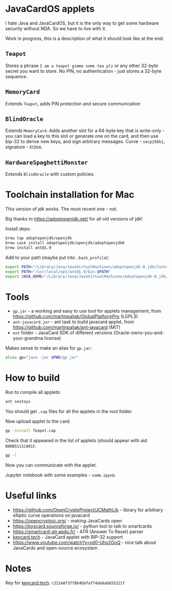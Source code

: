 # JavaCardOS applets

I hate Java and JavaCardOS, but it is the only way to get some hardware security without NDA. So we have to live with it.

Work in progress, this is a description of what it should look like at the end:

## `Teapot`

Stores a phrase `I am a teapot gimme some tea plz` or any other 32-byte secret you want to store.
No PIN, no authentication - just stores a 32-byte sequence.

## `MemoryCard`

Extends `Teapot`, adds PIN protection and secure communication

## `BlindOracle`

Extends `MemoryCard`.
Adds another slot for a 64-byte key that is write-only - you can load a key to this slot or generate one on the card, and then use bip-32 to derive new keys, and sign arbitrary messages.
Curve - `secp256k1`, signature - `ECDSA`.

## `HardwareSpaghettiMonster`

Extends `BlindOracle` with custom policies.

# Toolchain installation for Mac

This version of jdk works. The most recent one - not.

Big thanks to https://adoptopenjdk.net/ for all old versions of jdk!

Install deps:

```sh
brew tap adoptopenjdk/openjdk
brew cask install adoptopenjdk/openjdk/adoptopenjdk8
brew install ant@1.9
```

Add to your path (maybe put into `.bash_profile`):

```sh
export PATH="/Library/Java/JavaVirtualMachines/adoptopenjdk-8.jdk/Contents/Home/bin/:$PATH"
export PATH="/usr/local/opt/ant@1.9/bin:$PATH"
export JAVA_HOME="/Library/Java/JavaVirtualMachines/adoptopenjdk-8.jdk/Contents/Home"
```

# Tools

- `gp.jar` - a working and easy to use tool for applets management, from https://github.com/martinpaljak/GlobalPlatformPro (LGPL3)
- `ant-javacard.jar` - ant task to build javacard applet, from https://github.com/martinpaljak/ant-javacard (MIT)
- `ext` folder - JavaCard SDK of different versions (Oracle-owns-you-and-your-grandma license)

Makes sense to make an alias for `gp.jar`:

```sh
alias gp="java -jar $PWD/gp.jar"
```

# How to build

Run to compile all applets:

```sh
ant sextoys
```

You should get `.cap` files for all the applets in the root folder.

Now upload applet to the card:

```sh
gp -install Teapot.cap
```

Check that it appeared in the list of applets (should appear with aid `B00B5111CA01`):

```sh
gp -l
```

Now you can communicate with the applet.

Jupyter notebook with some examples - `comm.ipynb`.

# Useful links

- https://github.com/OpenCryptoProject/JCMathLib - library for arbitrary elliptic curve operations on javacard
- https://opencryptojc.org/ - making JavaCards open
- https://pyscard.sourceforge.io/ - python tool to talk to smartcards
- https://smartcard-atr.apdu.fr/ - ATR (Answer To Reset) parser
- [keycard.tech](https://keycard.tech/) - JavaCard applet with BIP-32 support
- https://www.youtube.com/watch?v=vd0-Uhx2OoQ - nice talk about JavaCards and open-source ecosystem

# Notes

Key for [keycard.tech](https://keycard.tech/): `c212e073ff8b4bbfaff4de8ab655221f`
